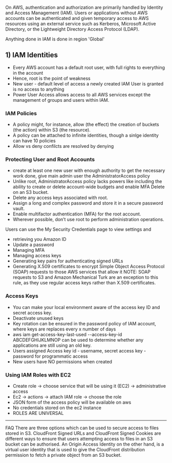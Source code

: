 On AWS, authentication and authorization are primarily handled by Identity and Access Management (IAM).
Users or applications without AWS accounts can be authenticated and given temporary access to AWS resources using an external service such as Kerberos, Microsoft Active Directory, or the Lightweight Directory Access Protocol (LDAP).

Anything done in IAM is done in region 'Global'

## 1) IAM Identities
* Every AWS account has a default root user, with full rights to everything in the account
* Hence, root is the point of weakness
* New user - default level of access a newly created IAM User is granted is no access to anything
* Power User Access allows access to all AWS services except the management of groups and users within IAM.

### IAM Policies
* A policy might, for instance, allow (the effect) the creation of buckets (the action) within
S3 (the resource). 
* A policy can be attached to infinite identities, though a sinlge identity can have 10 policies
* Allow vs deny confilcts are resolved by denying 

### Protecting User and Root Accounts

* create at least one new user with enough
authority to get the necessary work done, give main admin user the AdministratorAccess policy
* Unlike root, AdministratorAccess policy lacks powers like including the ability to create or delete
account-wide budgets and enable MFA Delete on an S3 bucket.
* Delete any access keys associated with root.
* Assign a long and complex password and store it in a secure password vault.
* Enable multifactor authentication (MFA) for the root account.
* Wherever possible, don’t use root to perform administration operations.

Users can use the My Security Credentials page to view settings and 
* retrieving you Amazon ID
* Update a password
* Managing MFA
* Managing access keys
* Generating key pairs for authenticating signed URLs
* Generating X.509 certificates to encrypt Simple Object Access Protocol (SOAP)
requests to those AWS services that allow it 
NOTE: SOAP requests to S3 and Amazon Mechanical Turk are an exception to this
rule, as they use regular access keys rather than X.509 certificates.

### Access Keys
* You can make your local environment aware of the access key ID and secret access key.
* Deactivate unused keys
* Key rotation can be ensured in the password policy of IAM account, where keys are replaces every x number of days
* aws iam get-access-key-last-used --access-key-id ABCDEFGHIJKLMNOP can be used to determine whether any applications are still using an old key.
* Users assigned Access key id - username, secret access key - password for programmatic access
* New users have NO permissions when created

### Using IAM Roles with EC2

* Create role -> choose service that will be using it (EC2) -> administrative access
* Ec2 -> actions -> attach IAM role -> choose the role
* JSON form of the access policy will be available on aws
* No credentials stored on the ec2 instance
* ROLES ARE UNIVERSAL


-----
FAQ
There are three options  which can be used to secure access to files stored in S3. CloudFront Signed URLs and CloudFront Signed Cookies are different ways to ensure that users attempting access to files in an S3 bucket can be authorised.
An Origin Access Identity on the other hand, is a virtual user identity that is used to give the CloudFront distribution permission to fetch a private object from an S3 bucket. 


